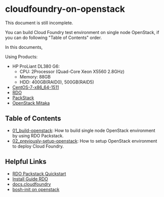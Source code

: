 # cloudfoundry-on-openstack

This document is still incomplete.

You can build Cloud Foundry test environment on single node OpenStack, if you can do following "Table of Contents" order.

In this documents,

Using Products:
  - HP ProLiant DL380 G6:
    - CPU:    2Processor (Quad-Core Xeon X5560 2.8GHz)
    - Memory: 88GB
    - HDD:    400GB(RAID0), 500GB(RAID5)
  - [CentOS-7-x86_64-1511](https://www.centos.org/download/)
  - [RDO](https://www.rdoproject.org/)
  - [PackStack](https://www.rdoproject.org/repos/)
  - [OpenStack Mitaka](http://www.openstack.org/software/mitaka/)


## Table of Contents

- [01_build-openstack](https://github.com/Soichiro75/cloudfoundry-on-openstack/tree/master/01_build-openstack): How to build single node OpenStack environment by using RDO Packstack.
- [02_previously-setup-openstack](https://github.com/Soichiro75/cloudfoundry-on-openstack/tree/master/02_previously-setup-openstack): How to setup OpenStack environment to deploy Cloud Foundry.


## Helpful Links
- [RDO Packstack Quickstart](https://www.rdoproject.org/install/quickstart/)
- [Install Guide RDO](http://docs.openstack.org/liberty/ja/install-guide-rdo/)
- [docs.cloudfoundry](http://docs.cloudfoundry.org/deploying/openstack/index.html)
- [bosh-init on openstack](https://bosh.io/docs/init-openstack.html)
